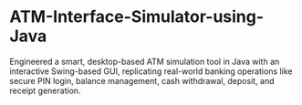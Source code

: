 # ATM-Interface-Simulator-using-Java
Engineered a smart, desktop-based ATM simulation tool in Java with an interactive Swing-based GUI, replicating real-world banking operations like secure PIN login, balance management, cash withdrawal, deposit, and receipt generation.
